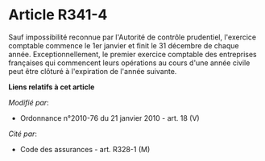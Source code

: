 # Article R341-4

Sauf impossibilité reconnue par l'Autorité de contrôle prudentiel, l'exercice comptable commence le 1er janvier et finit le
31 décembre de chaque année. Exceptionnellement, le premier exercice comptable des entreprises françaises qui commencent
leurs opérations au cours d'une année civile peut être clôturé à l'expiration de l'année suivante.

**Liens relatifs à cet article**

_Modifié par_:

  - Ordonnance n°2010-76 du 21 janvier 2010 - art. 18 (V)

_Cité par_:

  - Code des assurances - art. R328-1 (M)
